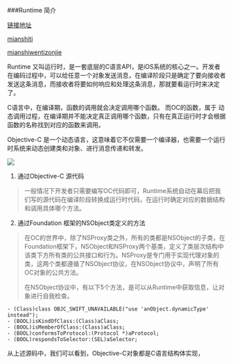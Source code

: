 ###Runtime 简介

[链接地址](https://halfrost.com/objc_runtime_isa_class/)

[mianshiti](https://juejin.im/post/5adaed6a518825673123c757?utm_source=gold_browser_extension)

[mianshiwentizonjie](https://juejin.im/post/5ad541e0f265da23994f032c?utm_source=gold_browser_extension)


Runtime 又叫运行时，是一套底层的C语言API，是iOS系统的核心之一。开发者在编码过程中，可以给任意一个对象发送消息，在编译阶段只是确定了要向接收者发送这条消息，而接收者将要如何响应和处理这条消息，那就要看运行时来决定了。

C语言中，在编译期，函数的调用就会决定调用哪个函数。
而OC的函数，属于 动态调用过程，在编译期并不能决定真正调用哪个函数，只有在真正运行时才会根据函数的名称找到对应的函数来调用。

Objective-C 是一个动态语言，这意味着它不仅需要一个编译器，也需要一个运行时系统来动态创建类和对象、进行消息传递和转发。

![](https://ob6mci30g.qnssl.com/Blog/ArticleImage/23_3.png)

1. 通过Objective-C 源代码

> 一般情况下开发者只需要编写OC代码即可，Runtime系统自动在幕后把我们写的源代码在编译阶段转换成运行时代码，在运行时确定对应的数据结构和调用具体哪个方法。

2. 通过Foundation 框架的NSObject类定义的方法

> 在OC的世界中，除了NSProxy类之外，所有的类都是NSObject的子类，在Foundation框架下，NSObject和NSProxy两个基类，定义了类层次结构中该类下方所有类的公共接口和行为。NSProxy是专门用于实现代理对象的类，这两个类都遵循了NSObject协议，在NSObject协议中，声明了所有OC对象的公共方法。
> 
> 在NSObject协议中，有以下5个方法，是可以从Runtime中获取信息，让对象进行自我检查。
> 
```
- (Class)class OBJC_SWIFT_UNAVAILABLE("use 'anObject.dynamicType' instead");
- (BOOL)isKindOfClass:(Class)aClass;
- (BOOL)isMemberOfClass:(Class)aClass;
- (BOOL)conformsToProtocol:(Protocol *)aProtocol;
- (BOOL)respondsToSelector:(SEL)aSelector;
```

从上述源码中，我们可以看到，Objective-C对象都是C语言结构体实现，